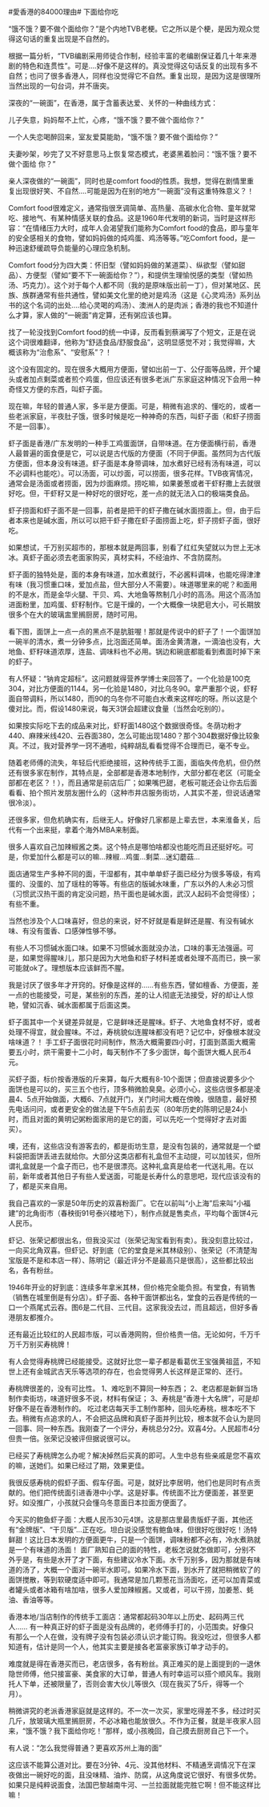 #愛香港的84000理由# 下面给你吃

“饿不饿？要不做个面给你？”是个内地TVB老梗。它之所以是个梗，是因为观众觉得这句话的重复出现是不自然的。

根据一篇分析，“TVB编剧采用师徒合作制，经验丰富的老编剧保证着几十年来港剧的特色和连贯性”。可是....好像不是这样的。真没觉得这句话反复的出现有多不自然；也问了很多香港人，同样也没觉得它不自然。重复出现，是因为这是很理所当然出现的一句台词，并不唐突。

深夜的“一碗面”，在香港，属于含蓄表达爱、关怀的一种曲线方式：

儿子失意，妈妈帮不上忙，心疼，“饿不饿？要不做个面给你？”

一个人失恋喝醉回来，室友爱莫能助，“饿不饿？要不做个面给你？”

夫妻吵架，吵完了又不好意思马上恢复常态模式，老婆黑着脸问：“饿不饿？要不做个面给
你？”

亲人深夜做的“一碗面”，同时也是comfort food的性质。我想，觉得在剧情里重复出现很好笑、不自然....可能是因为在别的地方“一碗面”没有这重特殊意义？！

Comfort food很难定义，通常指很烹调简单、高热量、高碳水化合物、童年就常吃、接地气、有某种情感关联的食品。这是1960年代发明的新词，当时是这样形容：“在情绪压力大时，成年人会渴望我们能称为Comfort food的食品，即与童年的安全感相关的食物，譬如妈妈做的炖鸡蛋、鸡汤等等。”吃Comfort food，是一种迅速舒缓疏导负能量的心理应急机制。

Comfort food分为四大类：怀旧型（譬如妈妈做的某道菜）、纵欲型（譬如甜品）、方便型（譬如“要不下一碗面给你？”），和提供生理愉悦感的类型（譬如热汤、巧克力）。这个对于每个人都不同（我的是原味版出前一丁），但对某地区、民族、族群通常有些共通性，譬如美文化里的绝对是鸡汤（这是《心灵鸡汤》系列丛书的这个名词的出处....给心灵喝的鸡汤）、澳洲人的是肉派；香港的我也不知道什么才算，家人做的“一碗面”肯定算，还有粥应该也算。

找了一轮没找到Comfort food的统一中译，反而看到蔡澜写了个短文，正是在说这个词很难翻译，他称为“舒适食品/舒服食品”，这明显感觉不对；我觉得嘛，大概该称为“治愈系”、“安慰系”？！

这个没有固定的。现在很多大概用方便面，譬如出前一丁、公仔面等品牌，开个罐头或者加点剩菜或者煎个鸡蛋，但应该还有很多老派广东家庭这种情况下会用一种奇怪又方便的东西，叫虾子面。

现在嘛，年轻的普通人家，多半是方便面。可是，稍微有追求的、懂吃的，或者一些老派家庭，半夜肚子饿，很多时候是吃一种神奇的东西，叫虾子面（和虾子捞面不是一回事）。

虾子面是香港/广东发明的一种手工鸡蛋面饼，自带味道。在方便面横行前，香港人最普遍的面食便是它，可以说是古代版的方便面（不同于伊面。虽然同为古代版方便面，但本身没有味道。虾子面是本身带调味，加水煮好已经有汤有味道，可以不必调料也能吃）。可以汤面，可以炒面，可以捞面，很多花样。TVB夜宵情况，通常会是汤面或者捞面，因为炒面麻烦。捞吃嘛，如果姜葱或者干虾籽撒上去就很好吃。但，干虾籽又是一种好吃的很好吃，差一点的就无法入口的极端类食品。

虾子捞面和虾子面不是一回事，前者是把干的虾子撒在碱水面捞面上。但，由于后者本来也是碱水面，所以可以把干虾子撒在虾子面捞面上吃，虾子捞虾子面，很好吃。

如果想试，千万别买超市的，那根本就是两回事，别看了红红失望就以为世上无冰冰。真虾子面必须去老面家购买，真材实料，不经油炸、不含防腐剂。

虾子面的独特处是，面的本身有味道，加水煮就行，不必酱料调味，也能吃得津津有味（我习惯重口味，爱加点盐，但大部分人不需要）。味道哪里来的呢？和面用的不是水，而是金华火腿、干贝、鸡、大地鱼等熬制几小时的高汤。用这个高汤加进面粉里，加鸡蛋、虾籽制作。它是干燥的，一个大概像一块肥皂大小，可长期放很多个在大的玻璃盅里搁厨房，随时可用。

看下图，面饼上一点一点的黑点不是肮脏喔！那就是传说中的虾子了！一个面饼加一碗半的清水，煮一分钟多点，比泡面还简单。面汤金黄清澈，一滴油也没有，大地鱼、虾籽味道浓厚，连盐、调味料也不必用。锅边和碗底都能看到煮面时掉下来的虾子。

有人怀疑：“钠肯定超标”。这问题就得营养学博士来回答了。一个化验是100克304，对比方便面的1144。另一化验是1480，对比乌冬90。拿严重那个说，虾籽面自带调料，所以1480，而90的乌冬你不可能白水煮来这样吃的呀。所以这是个傻对比。而，假设1480来说，每天3饼会超建议食量（当然会吃别的）。

如果按实际吃下去的成品来对比，虾籽面1480这个数据很奇怪。冬荫功粉才440、麻辣米线420、云吞面380，怎么可能出现1480？那个304数据好像比较象真。不过，我对营养学一窍不通啦，纯粹胡乱看看觉得不合理而已，毫不专业。

随着老师傅的流失，年轻后代拒绝接班，这种传统手工面，面临失传危机，但仍然还有很多家在制作，其特点是，全部都是香港本地制作，大部分都在老区（可能全部都在老区？！），而且通常是前店后厂；如果嘴巴甜，老板可能还会让你去后面看看、拍个照片发朋友圈什么的（这种市井店服务街坊，人其实不差，但说话通常很冷淡）。

还很多家，但危机确实有，后继无人。好像好几家都是上辈去世，本来淮备关，后代有一个出来挺，拿着个海外MBA来制面。

很多人喜欢自己加辣椒酱之类。这个特点是哪怕啥都没也能吃而且还挺好吃。可是，你爱加什么都是可以的嘛…辣椒…鸡蛋…剩菜…迷幻蘑菇…

面店通常生产多种不同的面，干湿都有，其中单单虾子面已经分为很多等级，有鸡蛋的、没蛋的、加了瑶柱的等等。有些店的版碱水味重，广东以外的人未必习惯（习惯武汉热干面的肯定没问题，热干面也是碱水面，武汉人起码不会觉得怪）；有些不重。

当然也涉及个人口味喜好，但总的来说，好不好就是看是鲜还是腥、有没有碱水味、有没有蛋香、口感弹性够不够。

有些人不习惯碱水面口味。如果不习惯碱水面就没办法，口味的事无法强逼。可是，如果觉得腥味儿，那只是因为大地鱼和虾子材料差或者处理不高而已，换一家可能就ok了。理想版本应该鲜而不腥。

我是讨厌了很多年才开窍的。好像是这样的……有些东西，譬如檀香、方便面，差一点的也能接受，可是，某些别的东西，差的让人彻底无法接受，好的却让人惊艳，譬如沉香、碱水面都属于后面这类。

虾子面其中一个关键差异就是，它是鲜味还是腥味。虾子、大地鱼食材不好，或者处理不得宜，就会腥味。不过，寿桃貌似连腥味都没有吧？记忆中，好像根本就没啥味道？！
手工虾子面很花时间制作，熬汤大概需要四小时，打面到蒸面大概需要五小时，烘干需要十二小时，每天制作不了多少面饼，每个面饼大概人民币4元。

买虾子面，标价按香港版的斤来算，每斤大概有8-10个面饼；但直接说要多少个面饼也是可以的，买三五个也行，顶多稍微脸臭臭。必须小心，这些店很多都是凌晨4、5点开始做面，大概6、7点就开门，关门时间大概在傍晚，很随意，最好预先电话问问，或者更安全的做法是下午5点前去买（80年历史的陈明记是24小时，而且对面的黄明记粥粉面家用的是它的面，可以先吃一个觉得好才去对面买）。

噢，还有，这些店没有游客去的，都是街坊生意，是没有包装的，通常就是一个塑料袋把面饼丢进去就给你。大部分这类店都有礼盒但不主动提，可以加钱买，但所谓礼盒就是一个盒子而已，也不是很漂亮。这种礼盒真是给老一代送礼用。在以前，新年或者其他日子有些人爱送面，可能是长寿什么的意思吧，现代应该没有的了，都是买来自用。
  
我自己喜欢的一家是50年历史的双喜粉面厂。它在以前叫“小上海”后来叫“小福建”的北角街市（春秧街91号泰兴楼地下），制作点就是售卖点，平均每个面饼4元人民币。
    
虾记、张荣记都很出名，但我没买过（张荣记淘宝看到有卖）。我没刻意比较过，一向买北角双喜。但虾记、好到底（它的堂食是米其林级别）、张荣记（不清楚淘宝版是不是和本店一样）、陈明记（最近评分不是最高只是很高），这些都比较出名，各有粉丝。
  
1946年开业的好到底：连续多年拿米其林，但价格完全能负担。有堂食，有销售（销售在城里倒是有分店）。虾子面、各种干面饼都出名，堂食的云吞是传统的一口一个燕尾式云吞。图6是二代目、三代目。这家我没去过，而且超远，但好多香港朋友都推介。

还有最近比较红的人民超市版，可以香港网购，但价格贵一倍。无论如何，千万千万千万别买寿桃牌！

有人会觉得寿桃牌已经能接受。这就好比您一辈子都是看葛优王宝强黄祖蓝，不知世上还有金城武古天乐等选项的存在，也会觉得男人长这样是正常的、还行。

寿桃牌很差的，没有可比性。
1、难吃到不算同一种东西；
2、老店都是新鲜当场制作卖街坊，味道好很多不说，材料有保证；
3、寿桃是“香港十大名牌”，可是却好像不是在香港制作的。
吃过老店每天手工制作那种，回头吃寿桃，根本吃不下去。稍微有点追求的人，不会把这品牌和真虾子面并列比较，根本就不会认为是同一回事、同一种东西。我刚查了一个评分，寿桃总分2分。双喜4分。人民超市4分但贵一倍。张荣记没被评但据说很可以。

已经买了寿桃牌怎么办呢？解决掉然后买真的即可。人生中总有些亲戚是您不喜欢的嘛，送她们。如果已经过了期，效果更佳。

我很反感寿桃的假虾子面、假车仔面。可是，就好比李居明，他们也是同时有点贡献的。他们把传统面引进香港中小学。这是好事。传统面不比方便面差，甚至更好。如没推广，小孩就只会懂乌冬意面日本拉面方便面了。

今天买的鲍鱼虾子面：大概人民币30元4饼。这是那店里最贵版虾子面，其他还有“金牌版”、“干贝版”…正在吃。坦白说没感觉有鲍鱼味，但很好吃很好吃！汤特鲜甜！这比日本发明的方便面更牛，只是一个面饼，调味粉都不必有，冷水煮熟就是一个有味道的汤面！
面厂熟知自己的面的特性，老板怎说就怎做即可，分别不外乎是，有些是水开了才下面，有些建议冷水下面。水千万别多，因为那就是有味道的汤了，大概一个面对一碗半水即可。如果冷水下面，到水开了就把稍微软了的面饼搅散，等到软硬度适中即可。我通常是加几颗葱花当汤面吃，还可以加青菜或者罐头或者冰箱有啥加啥，很多人爱加辣椒酱。又或者，可以干捞，加姜葱、蚝油、香油等等。

香港本地/当店制作的传统手工面店：通常都起码30年以上历史、起码两三代人……
有一种真正好的虾子面是没有品牌的，老师傅手打的，小范围卖。好像只有那么一个人在做，没有牌子没有包装必须认识才能订购。我没吃过，但很多人都知道有，估计是同一个人，他其实主要是接各老富豪家族订单才动手的。

难度就是得在香港买而已，老店很多，各有粉丝。真正难买的是上面提到的一退休隐世师傅，他只接富豪、美食家的大订单，普通人有时幸运可以搭个顺风车。我刚托人下单，还被限量了，否则会害大伙儿等很久（现在我买了5斤，得等一个月）。

稍微讲究的老派香港家庭就是这样的。不一次一次买，家里吃得差不多，经过时买几斤，放玻璃大瓶里搁厨房，不必冰箱也能放很久。不作为正餐，就是半夜家人回来，“饿不饿？我下面给你吃！”那样，或小孩晚回，自己摸去厨房自己下一个。

有人说：“怎么我觉得普通？更喜欢苏州上海的面”

这应该不能算公道对比。要在3分钟、4元、没其他材料、不精通烹调情况下在深夜做出一碗好吃的面，且没味精、油炸、防腐，从这角度说它很好、有很多优势。如果只是纯粹说面食，法国巴黎越南牛河、一兰拉面就能完胜它啊！但不能这样比嘛！
